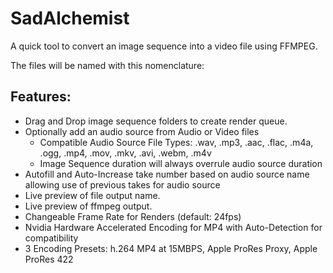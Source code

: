 # SadAlchemist
A quick tool to convert an image sequence into a video file using FFMPEG. 

The files will be named with this nomenclature: <Folder Name>_<Take Number>_<Task Code>

## Features:
- Drag and Drop image sequence folders to create render queue.
- Optionally add an audio source from Audio or Video files
  - Compatible Audio Source File Types: .wav, .mp3, .aac, .flac, .m4a, .ogg, .mp4, .mov, .mkv, .avi, .webm, .m4v
  - Image Sequence duration will always overrule audio source duration
- Autofill and Auto-Increase take number based on audio source name allowing use of previous takes for audio source
- Live preview of file output name.
- Live preview of ffmpeg output.
- Changeable Frame Rate for Renders (default: 24fps)
- Nvidia Hardware Accelerated Encoding for MP4 with Auto-Detection for compatibility
- 3 Encoding Presets: h.264 MP4 at 15MBPS, Apple ProRes Proxy, Apple ProRes 422
